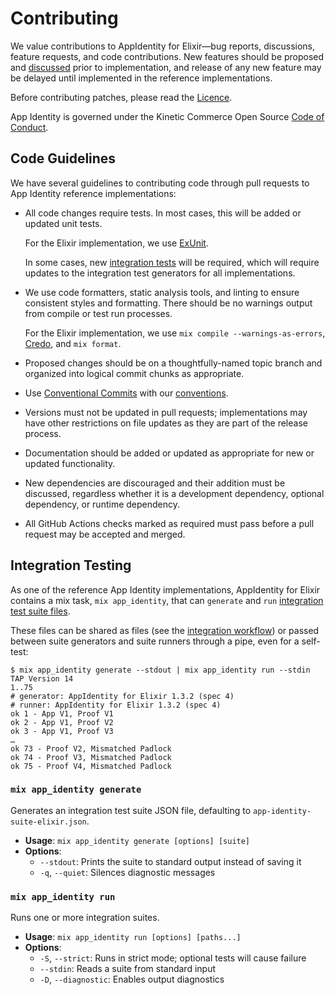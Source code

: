 # Contributing

We value contributions to AppIdentity for Elixir—bug reports, discussions,
feature requests, and code contributions. New features should be proposed and
[discussed][] prior to implementation, and release of any new feature may be
delayed until implemented in the reference implementations.

Before contributing patches, please read the [Licence](./Licence.md).

App Identity is governed under the Kinetic Commerce Open Source [Code of
Conduct][].

## Code Guidelines

We have several guidelines to contributing code through pull requests to App
Identity reference implementations:

- All code changes require tests. In most cases, this will be added or updated
  unit tests.

  For the Elixir implementation, we use [ExUnit][].

  In some cases, new [integration tests][] will be required, which will require
  updates to the integration test generators for all implementations.

- We use code formatters, static analysis tools, and linting to ensure
  consistent styles and formatting. There should be no warnings output from
  compile or test run processes.

  For the Elixir implementation, we use `mix compile --warnings-as-errors`,
  [Credo][], and `mix format`.

- Proposed changes should be on a thoughtfully-named topic branch and organized
  into logical commit chunks as appropriate.

- Use [Conventional Commits][] with our [conventions][].

- Versions must not be updated in pull requests; implementations may have
  other restrictions on file updates as they are part of the release process.

- Documentation should be added or updated as appropriate for new or updated
  functionality.

- New dependencies are discouraged and their addition must be discussed,
  regardless whether it is a development dependency, optional dependency, or
  runtime dependency.

- All GitHub Actions checks marked as required must pass before a pull request
  may be accepted and merged.

## Integration Testing

As one of the reference App Identity implementations, AppIdentity for Elixir
contains a mix task, `mix app_identity`, that can `generate` and `run`
[integration test suite files][].

These files can be shared as files (see the [integration workflow][]) or passed
between suite generators and suite runners through a pipe, even for a self-test:

```console
$ mix app_identity generate --stdout | mix app_identity run --stdin
TAP Version 14
1..75
# generator: AppIdentity for Elixir 1.3.2 (spec 4)
# runner: AppIdentity for Elixir 1.3.2 (spec 4)
ok 1 - App V1, Proof V1
ok 2 - App V1, Proof V2
ok 3 - App V1, Proof V3
…
ok 73 - Proof V2, Mismatched Padlock
ok 74 - Proof V3, Mismatched Padlock
ok 75 - Proof V4, Mismatched Padlock
```

### `mix app_identity generate`

Generates an integration test suite JSON file, defaulting to
`app-identity-suite-elixir.json`.

- **Usage**: `mix app_identity generate [options] [suite]`
- **Options**:
  - `--stdout`: Prints the suite to standard output instead of saving it
  - `-q`, `--quiet`: Silences diagnostic messages

### `mix app_identity run`

Runs one or more integration suites.

- **Usage**: `mix app_identity run [options] [paths...]`
- **Options**:
  - `-S`, `--strict`: Runs in strict mode; optional tests will cause failure
  - `--stdin`: Reads a suite from standard input
  - `-D`, `--diagnostic`: Enables output diagnostics

[code of conduct]: https://github.com/KineticCafe/code-of-conduct
[conventional commits]: https://www.conventionalcommits.org/en/v1.0.0/
[conventions]: https://github.com/KineticCafe/app-identity/blob/main/Contributing.md#commit-conventions
[credo]: https://github.com/rrrene/credo
[discussed]: https://github.com/KineticCafe/app_identity/discussions
[exunit]: https://hexdocs.pm/ex_unit/ExUnit.html
[integration test suite files]: https://github.com/KineticCafe/app-identity/blob/main/integration/README.md#integration-suite-definition
[integration tests]: https://github.com/KineticCafe/app-identity/blob/main/integration/README.md
[integration workflow]: https://github.com/KineticCafe/app_identity/blob/main/.github/workflows/integration.yml
